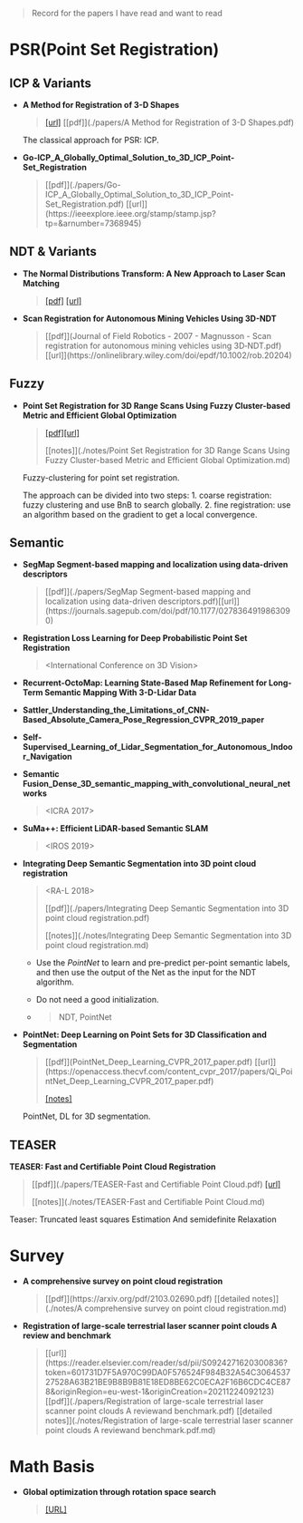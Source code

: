 > Record for the papers I have read and want to read

# PSR(Point Set Registration)

## ICP & Variants

- **A Method for Registration of 3-D Shapes**

  > <TPAMI>
  >
  > [[url]](https://www.cvl.iis.u-tokyo.ac.jp/class2004/wedenesday/report/besl.pdf) [[pdf]](./papers/A Method for Registration of 3-D Shapes.pdf)

  The classical approach for PSR: ICP.

- **Go-ICP_A_Globally_Optimal_Solution_to_3D_ICP_Point-Set_Registration**

  > <TPAMI-2016>
  > [[pdf]](./papers/Go-ICP_A_Globally_Optimal_Solution_to_3D_ICP_Point-Set_Registration.pdf) [[url]](https://ieeexplore.ieee.org/stamp/stamp.jsp?tp=&arnumber=7368945) 

## NDT & Variants

- **The Normal Distributions Transform: A New Approach to Laser Scan Matching**

  > <RSJ2003>
  >
  > [[pdf]](./papers/The_normal_distributions_transform_a_new_approach_to_laser_scan_matching.pdf) [[url]](https://ieeexplore.ieee.org/stamp/stamp.jsp?tp=&arnumber=1249285)

- **Scan Registration for Autonomous Mining Vehicles Using 3D-NDT**

  > <JFR2007>
  > [[pdf]](Journal of Field Robotics - 2007 - Magnusson - Scan registration for autonomous mining vehicles using 3D‐NDT.pdf) [[url]](https://onlinelibrary.wiley.com/doi/epdf/10.1002/rob.20204)

## Fuzzy

- **Point Set Registration for 3D Range Scans Using Fuzzy Cluster-based Metric and Efficient Global Optimization**

  > <TPAMI>
  >
  > [[pdf]](./papers/Point_Set_Registration_for_3D_Range_Scans_Using_Fuzzy_Cluster-Based_Metric_and_Efficient_Global_Optimization.pdf)[[url]](https://ieeexplore.ieee.org/stamp/stamp.jsp?tp=&arnumber=9026868)
  >
  > [[notes]](./notes/Point Set Registration for 3D Range Scans Using Fuzzy Cluster-based Metric and Efficient Global Optimization.md)

  Fuzzy-clustering for point set registration.

  The approach can be divided into two steps: 1. coarse registration: fuzzy clustering and use BnB to search globally. 2. fine registration: use an algorithm based on the gradient to get a local convergence. 

## Semantic

- **SegMap Segment-based mapping and localization using data-driven descriptors**

  > <IJRR>
  > [[pdf]](./papers/SegMap Segment-based mapping and localization using data-driven descriptors.pdf)[[url]](https://journals.sagepub.com/doi/pdf/10.1177/0278364919863090)

- **Registration Loss Learning for Deep Probabilistic Point Set Registration**

  > <International Conference on 3D Vision>

- **Recurrent-OctoMap: Learning State-Based Map Refinement for Long-Term Semantic Mapping With 3-D-Lidar Data**

  > <RA-L>

- **Sattler_Understanding_the_Limitations_of_CNN-Based_Absolute_Camera_Pose_Regression_CVPR_2019_paper**

  > <CVPR>

- **Self-Supervised_Learning_of_Lidar_Segmentation_for_Autonomous_Indoor_Navigation**

  > <ICRA>

- **Semantic Fusion_Dense_3D_semantic_mapping_with_convolutional_neural_networks**

  > <ICRA 2017>

- **SuMa++: Efficient LiDAR-based Semantic SLAM**

  > <IROS 2019>

- **Integrating Deep Semantic Segmentation into 3D point cloud registration**

  > <RA-L 2018>
  >
  > [[pdf]](./papers/Integrating Deep Semantic Segmentation into 3D point cloud registration.pdf)
  >
  > [[notes]](./notes/Integrating Deep Semantic Segmentation into 3D point cloud registration.md)

  - Use the *PointNet* to learn and pre-predict per-point semantic labels, and then use the output of the Net as the input for the NDT algorithm.

  - Do not need a good initialization.

  - > NDT, PointNet

- **PointNet: Deep Learning on Point Sets for 3D Classification and Segmentation**

  > <CVPR2017>
  > [[pdf]](PointNet_Deep_Learning_CVPR_2017_paper.pdf) [[url]](https://openaccess.thecvf.com/content_cvpr_2017/papers/Qi_PointNet_Deep_Learning_CVPR_2017_paper.pdf)
  >
  > [[notes]]()

  PointNet, DL for 3D segmentation.

## TEASER

**TEASER: Fast and Certifiable Point Cloud Registration**

> <T-RO>
>
> [[pdf]](./papers/TEASER-Fast and Certifiable Point Cloud.pdf) [[url]](https://sci-hub.ru/https://ieeexplore.ieee.org/abstract/document/9286491/)
>
> [[notes]](./notes/TEASER-Fast and Certifiable Point Cloud.md)

Teaser: Truncated least squares Estimation And semidefinite Relaxation

# Survey

- **A comprehensive survey on point cloud registration**

  > <arXiv>
  > [[pdf]](https://arxiv.org/pdf/2103.02690.pdf)
  > [[detailed notes]](./notes/A comprehensive survey on point cloud registration.md)

- **Registration of large-scale terrestrial laser scanner point clouds A review and benchmark**

  > <ISPRS Journal of Photogrammetry and Remote Sensing>
  > [[url]](https://reader.elsevier.com/reader/sd/pii/S0924271620300836?token=601731D7F5A970C99DA0F576524F984B32A54C306453727528A63B21BE9B8B9B81E18ED8BE62C0ECA2F16B6CDC4CE878&originRegion=eu-west-1&originCreation=20211224092123)
  > [[pdf]](./papers/Registration of large-scale terrestrial laser scanner point clouds A reviewand benchmark.pdf)
  > [[detailed notes]](./notes/Registration of large-scale terrestrial laser scanner point clouds A reviewand benchmark.pdf.md)
  
  
  

# Math Basis

- **Global optimization through rotation space search**

  > [[URL]](https://link.springer.com/content/pdf/10.1007/s11263-008-0186-9.pdf)